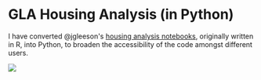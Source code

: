 # GLA Housing Analysis (in Python)

I have converted @jgleeson's [housing analysis notebooks](https://github.com/jgleeson/housing_analysis), originally written in R, into Python, to broaden the accessibility of the code amongst different users.

<img src="animated_housing_ripple_plot.gif">
